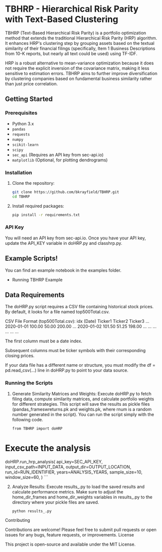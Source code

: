 # TBHRP -  Hierarchical Risk Parity with Text-Based Clustering

TBHRP (Text-Based Hierarchical Risk Parity) is a portfolio optimization method that extends the traditional Hierarchical Risk Parity (HRP) algorithm. It enhances HRP's clustering step by grouping assets based on the textual similarity of their financial filings (specifically, Item 1 Business Descriptions from 10-K reports, but nearly all text could be used) using TF-IDF.

HRP is a robust alternative to mean-variance optimization because it does not require the explicit inversion of the covariance matrix, making it less sensitive to estimation errors. TBHRP aims to further improve diversification by clustering companies based on fundamental business similarity rather than just price correlation.

## Getting Started

### Prerequisites
- Python 3.x
- `pandas`
- `requests`
- `numpy`
- `scikit-learn`
- `scipy`
- `sec_api` (Requires an API key from sec-api.io)
- `matplotlib` (Optional, for plotting dendrograms)

### Installation
1. Clone the repository:
   ```bash
   git clone https://github.com/bkrayfield/TBHRP.git
   cd TBHRP
   ```
2. Install required packages:
    ```bash
    pip install -r requirements.txt
    ```
### API Key

You will need an API key from sec-api.io. Once you have your API key, update the API_KEY variable in doHRP.py and classhrp.py.

## Example Scripts!

You can find an example notebook in the examples folder.
* Running TBHRP Example

## Data Requirements

The doHRP.py script requires a CSV file containing historical stock prices. By default, it looks for a file named top500Total.csv.

CSV File Format (top500Total.csv):
idx (Date)	Ticker1	Ticker2	Ticker3	...
2020-01-01	100.00	50.00	200.00	...
2020-01-02	101.50	51.25	198.00	...
...	...	...	...	...

The first column must be a date index.

Subsequent columns must be ticker symbols with their corresponding closing prices.

If your data file has a different name or structure, you must modify the df = pd.read_csv(...) line in doHRP.py to point to your data source.

### Running the Scripts

1. Generate Similarity Matrices and Weights:
    Execute doHRP.py to fetch filing data, compute similarity matrices, and calculate portfolio weights for different strategies. This script will save the results as pickle files (<rnum>pandas_frameswreturns.pk and <rnum>weights.pk, where rnum is a random number generated in the script). You can run the script simply with the following code.
    ```bash
    from TBHRP import doHRP

# Execute the analysis
doHRP.run_hrp_analysis(
    api_key=SEC_API_KEY,
    input_csv_path=INPUT_DATA,
    output_dir=OUTPUT_LOCATION,
    run_id=RUN_IDENTIFIER,
    years=ANALYSIS_YEARS,
    sample_size=10,
    window_size=60,
)
    ```

2. Analyze Results:
    Execute results_.py to load the saved results and calculate performance metrics. Make sure to adjust the home_dir_frames and home_dir_weights variables in results_.py to the directory where your pickle files are saved.
    ```
    python results_.py
    ```

Contributing

Contributions are welcome! Please feel free to submit pull requests or open issues for any bugs, feature requests, or improvements.
License

This project is open-source and available under the MIT License.